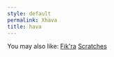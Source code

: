 ```yaml
---
style: default
permalink: Xhava
title: hava
---
```

You may also like:
[Fik'ra](http://scp-wiki.net/fik-ra)
[Scratches](http://scp-wiki.net/scratches)